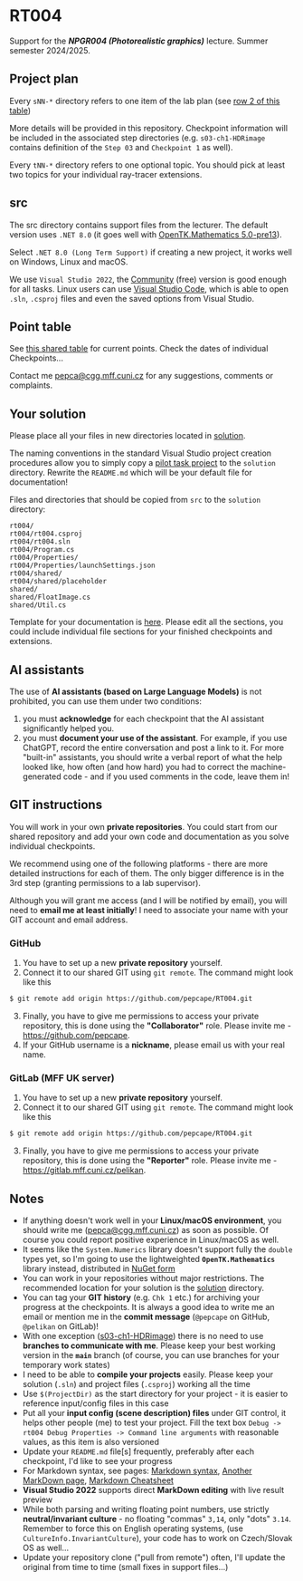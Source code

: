 # RT004
Support for the ***NPGR004 (Photorealistic graphics)*** lecture. Summer semester 2024/2025.

## Project plan
Every `sNN-*` directory refers to one item of the lab plan
(see [row 2 of this table](https://docs.google.com/spreadsheets/d/1z7dicAiSr7U_-kgMnJnSRNH-OPHIabCPl8GcJCNzz-o/edit?usp=sharing))

More details will be provided in this repository. Checkpoint
information will be included in the associated step directories
(e.g. `s03-ch1-HDRimage` contains definition of the `Step 03` and `Checkpoint 1` as well).

Every `tNN-*` directory refers to one optional topic. You
should pick at least two topics for your individual ray-tracer
extensions.

## src
The src directory contains support files from the lecturer. The default
version uses `.NET 8.0`
(it goes well with [OpenTK.Mathematics 5.0-pre13](https://github.com/opentk/opentk/tree/opentk5.0)).

Select `.NET 8.0 (Long Term Support)` if creating a new project,
it works well on Windows, Linux and macOS.

We use `Visual Studio 2022`, the [Community](https://visualstudio.microsoft.com/vs/community/)
(free) version is good enough for all tasks. Linux users can use
[Visual Studio Code](https://code.visualstudio.com/), which is able to open
`.sln`, `.csproj` files and even the saved options from Visual Studio.

## Point table
See [this shared table](https://docs.google.com/spreadsheets/d/1z7dicAiSr7U_-kgMnJnSRNH-OPHIabCPl8GcJCNzz-o/edit?usp=sharing)
for current points. Check the dates of individual Checkpoints...

Contact me <pepca@cgg.mff.cuni.cz> for any suggestions, comments or
complaints.

## Your solution
Please place all your files in new directories located in [solution](solution).

The naming conventions in the standard Visual Studio project creation procedures
allow you to simply copy a [pilot task project](src/rt004) to the `solution` directory.
Rewrite the `README.md` which will be your default file for documentation!

Files and directories that should be copied from `src` to the `solution` directory:
```
rt004/
rt004/rt004.csproj
rt004/rt004.sln
rt004/Program.cs
rt004/Properties/
rt004/Properties/launchSettings.json
rt004/shared/
rt004/shared/placeholder
shared/
shared/FloatImage.cs
shared/Util.cs
```

Template for your documentation is [here](solution/README.md). Please
edit all the sections, you could include individual file sections for
your finished checkpoints and extensions.

## AI assistants
The use of **AI assistants (based on Large Language Models)** is not prohibited,
you can use them under two conditions:
1. you must **acknowledge** for each checkpoint that the AI assistant significantly
   helped you.
2. you must **document your use of the assistant**. For example, if you use
   ChatGPT, record the entire conversation and post a link to it.
   For more "built-in" assistants, you should write a verbal report of
   what the help looked like, how often (and how hard) you had to
   correct the machine-generated code - and if you used comments in
   the code, leave them in!

## GIT instructions
You will work in your own **private repositories**.
You could start from our shared repository and add your own code and
documentation as you solve individual checkpoints.

We recommend using one of the following platforms - there are more
detailed instructions for each of them. The only bigger difference
is in the 3rd step (granting permissions to a lab supervisor).

Although you will grant me access (and I will be notified by email),
you will need to **email me at least initially**! I need to associate
your name with your GIT account and email address.

### GitHub
1. You have to set up a new **private repository** yourself.
2. Connect it to
our shared GIT using `git remote`. The command might look like this
```bash
$ git remote add origin https://github.com/pepcape/RT004.git
```
3. Finally, you have to give me permissions to access your private
repository, this is done using the **"Collaborator"** role.
Please invite me - https://github.com/pepcape.
4. If your GitHub username is a **nickname**, please email us with
your real name.

### GitLab (MFF UK server)
1. You have to set up a new **private repository** yourself.
2. Connect it to
our shared GIT using `git remote`. The command might look like this
```bash
$ git remote add origin https://github.com/pepcape/RT004.git
```
3. Finally, you have to give me permissions to access your private
repository, this is done using the **"Reporter"** role.
Please invite me - https://gitlab.mff.cuni.cz/pelikan.

## Notes
* If anything doesn't work well in your **Linux/macOS environment**,
  you should write me (<pepca@cgg.mff.cuni.cz>) as soon as possible.
  Of course you could report positive experience in Linux/macOS as well.
* It seems like the `System.Numerics` library doesn't support fully the `double`
  types yet, so I'm going to use the lightweighted **`OpenTK.Mathematics`**
  library instead, distributed in [NuGet form](https://www.nuget.org/packages/OpenTK.Mathematics/5.0.0-pre.13)
* You can work in your repositories without major restrictions.
  The recommended location for your solution is the [solution](solution)
  directory.
* You can tag your **GIT history** (e.g. `Chk 1` etc.) for archiving your
  progress at the checkpoints. It is always a good idea to write me an email
  or mention me in the **commit message** (`@pepcape` on GitHub, `@pelikan` on
  GitLab)!
* With one exception ([s03-ch1-HDRimage](s03-ch1-HDRimage/README.md)) there is no
  need to use **branches to communicate with me**. Please keep your best
  working version in the **`main`** branch (of course, you can use branches for your
  temporary work states)
* I need to be able to **compile your projects** easily. Please keep your solution
  (`.sln`) and project files (`.csproj`) working all the time
* Use `$(ProjectDir)` as the start directory for your project -
  it is easier to reference input/config files in this case
* Put all your **input config (scene description) files** under GIT control,
  it helps other people (me) to test your project. Fill the text box
  `Debug -> rt004 Debug Properties -> Command line arguments` with reasonable
  values, as this item is also versioned
* Update your `README.md` file[s] frequently, preferably after each checkpoint,
  I'd like to see your progress
* For Markdown syntax, see pages:
  [Markdown syntax](https://docs.github.com/en/get-started/writing-on-github/getting-started-with-writing-and-formatting-on-github/basic-writing-and-formatting-syntax),
  [Another MarkDown page](https://www.markdownguide.org/),
  [Markdown Cheatsheet](https://github.com/adam-p/markdown-here/wiki/Markdown-Cheatsheet)
* **Visual Studio 2022** supports direct **MarkDown editing** with live
  result preview
* While both parsing and writing floating point numbers, use strictly
  **neutral/invariant culture** - no floating "commas" `3,14`,
  only "dots" `3.14`. Remember to force this on English operating systems,
  (use `CultureInfo.InvariantCulture`), your code has to work on Czech/Slovak
  OS as well...
* Update your repository clone ("pull from remote") often, I'll update
  the original from time to time (small fixes in support files...)

